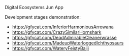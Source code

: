 Digital Ecosystems Jun App

Development stages demonstration:

- https://gfycat.com/InferiorHarmoniousArrowana
- https://gfycat.com/CrazySimilarHornshark
- https://gfycat.com/DeadAdmirableCleanerwrasse
- https://gfycat.com/MadeupWaterloggedIchthyosaurs
- https://gfycat.com/WateryFeistyBaiji

